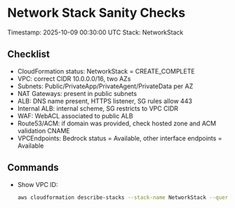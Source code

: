 # Network Stack Sanity Checks

Timestamp: 2025-10-09 00:30:00 UTC
Stack: NetworkStack

Checklist
---------
- CloudFormation status: NetworkStack = CREATE_COMPLETE
- VPC: correct CIDR 10.0.0.0/16, two AZs
- Subnets: Public/PrivateApp/PrivateAgent/PrivateData per AZ
- NAT Gateways: present in public subnets
- ALB: DNS name present, HTTPS listener, SG rules allow 443
- Internal ALB: internal scheme, SG restricts to VPC CIDR
- WAF: WebACL associated to public ALB
- Route53/ACM: if domain was provided, check hosted zone and ACM validation CNAME
- VPCEndpoints: Bedrock status = Available, other interface endpoints = Available

Commands
--------
- Show VPC ID:
  ```bash
  aws cloudformation describe-stacks --stack-name NetworkStack --query "Stacks[0].Outputs[?OutputKey=='VpcId'].OutputValue" --output text
  ```
